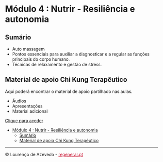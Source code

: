 <h1 id="modulo-4-nutrir-resiliencia-e-autonomia">Módulo 4 : Nutrir - Resiliência e autonomia</h1>

<h2 id="sumario">Sumário</h2>

<ul>
<li>Auto massagem</li>
<li>Pontos essenciais para auxiliar a diagnosticar e a regular as funções principais do corpo humano.</li>
<li>Técnicas de relaxamento e gestão de stress.</li>
</ul>

<h2 id="material-de-apoio-chi-kung-terapeutico">Material de apoio Chi Kung Terapêutico</h2>

<p>Aqui poderá encontrar o material de apoio partilhado nas aulas.</p>

<ul>
<li>Áudios</li>
<li>Apresentações</li>
<li>Material adicional</li>
</ul>

<p><a href="https://www.dropbox.com/sh/ver6v14velnsbtt/AAANJPOf0MaE_yNceskvxF8Ea?dl=0" target="_blank">Clique para aceder</a> </p><div class="TOC">


<ul>
<li><a href="#modulo-4-nutrir-resiliencia-e-autonomia">Módulo 4 : Nutrir - Resiliência e autonomia</a>

<ul>
<li><a href="#sumario">Sumário</a></li>
<li><a href="#material-de-apoio-chi-kung-terapeutico">Material de apoio Chi Kung Terapêutico</a></li>
</ul></li>
</ul>
</div>

<hr />

<p>© Lourenço de Azevedo - <a href="https://regenerar.pt"  style="color:#C8102E;" target="_blank">regenerar.pt</a> </p>